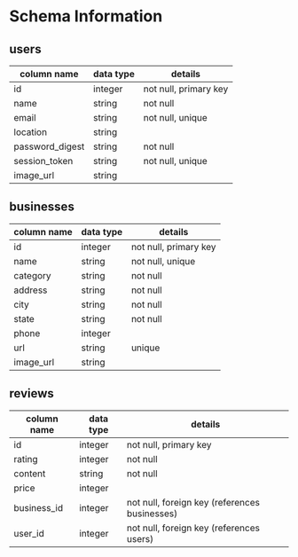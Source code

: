 # Schema Information

## users
column name     | data type | details
 ---------------|-----------|-------------------------
id              | integer   | not null, primary key
name            | string    | not null
email           | string    | not null, unique
location        | string    |
password_digest | string    | not null
session_token   | string    | not null, unique
image_url       | string    |


## businesses
column name | data type | details
------------|-----------|-------------------------
id          | integer   | not null, primary key
name        | string    | not null, unique
category    | string    | not null
address     | string    | not null
city        | string    | not null
state       | string    | not null
phone       | integer   |
url         | string    | unique
image_url   | string    |


## reviews
column name   | data type | details
--------------|-----------|-------------------------
  id          | integer   | not null, primary key
  rating      | integer   | not null
  content     | string    | not null
  price       | integer   |
  business_id | integer   | not null, foreign key (references businesses)
  user_id     | integer   | not null, foreign key (references users)
